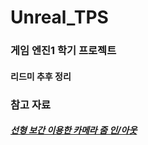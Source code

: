 # Unreal_TPS

### 게임 엔진1 학기 프로젝트

#### 리드미 추후 정리

### 참고 자료

##### [선형 보간 이용한 카메라 줌 인/아웃](https://www.youtube.com/watch?v=DsgnAtvzZHg)
